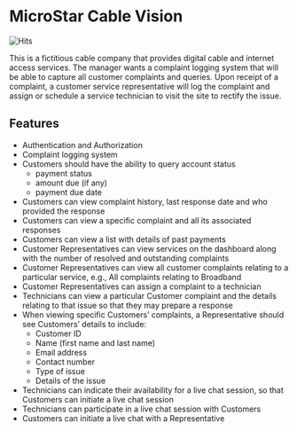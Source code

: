 # MicroStar Cable Vision

![Hits](https://hits.seeyoufarm.com/api/count/incr/badge.svg?url=https%3A%2F%2Fgithub.com%2FPho3nyxX%2Fmicrostar-cable-vision&count_bg=%2379C83D&title_bg=%23555555&icon=&icon_color=%23E7E7E7&title=Page+Views&edge_flat=false)

This is a fictitious cable company that provides digital cable and internet access services. The manager wants a complaint logging system that will be able to capture all customer complaints and queries. Upon receipt of a complaint, a customer service representative will log the complaint and assign or schedule a service technician to visit the site to rectify the issue.


## Features

* Authentication and Authorization
* Complaint logging system
* Customers should have the ability to query account status
	* payment status
	* amount due (if any)
	* payment due date
* Customers can view complaint history, last response date and who provided the response
* Customers can view a specific complaint and all its associated responses
* Customers can view a list with details of past payments
* Customer Representatives can view services on the dashboard along with the number of resolved and outstanding complaints
* Customer Representatives can view all customer complaints relating to a particular service, e.g., All complaints relating to Broadband
* Customer Representatives can assign a complaint to a technician
* Technicians can view a particular Customer complaint and the details relating to that issue so that they may prepare a response
* When viewing specific Customers’ complaints, a Representative should see Customers’ details to include:
	* Customer ID
	* Name (first name and last name)
	* Email address
	* Contact number
	* Type of issue
	* Details of the issue
* Technicians can indicate their availability for a live chat session, so that Customers can initiate a live chat session
* Technicians can participate in a live chat session with Customers
* Customers can initiate a live chat with a Representative
